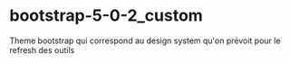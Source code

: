 # bootstrap-5-0-2_custom
Theme bootstrap qui correspond au design system qu'on prévoit pour le refresh des outils
